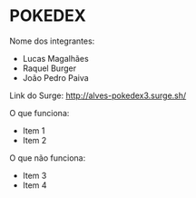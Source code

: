 # POKEDEX

Nome dos integrantes: 
- Lucas Magalhães
- Raquel Burger
- João Pedro Paiva

Link do Surge: http://alves-pokedex3.surge.sh/

O que funciona:
- Item 1
- Item 2

O que não funciona: 
- Item 3
- Item 4

